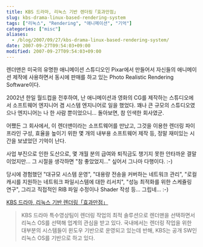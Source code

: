 ```yaml
---
title: KBS 드라마, 리눅스 기반 렌더링「효과만점」
slug: kbs-drama-linux-based-rendering-system
tags: ["리눅스", "Rendering", "애니메이션", "기억"]
categories: ["misc"]
aliases:
  - /blog/2007/09/27/kbs-drama-linux-based-rendering-system/
date: 2007-09-27T09:54:03+09:00
modified: 2007-09-27T09:54:03+09:00
---
```

렌더맨은 미국의 유명한 애니메이션 스튜디오인 Pixar에서 만들어서
자신들의 애니메이션 제작에 사용하면서 동시에 판매를 하고 있는
Photo Realistic Rendering Software이다.

2002년 한일 월드컵을 전후하여, 난 애니메이션과 영화의 CG를 제작하는
스튜디오에서 소프트웨어 엔지니어 겸 시스템 엔지니어로 일을 했었다.
꽤나 큰 규모의 스튜디오였으나 엔지니어는 나 한 사람 뿐이었으니...
돌아보면, 참 인색한 회사였군.

어쨌든 그 회사에서, 이 렌더맨이라는 소프트웨어를 만났고, 그것을
이용한 렌더링 파이프라인 구성, 효율을 높이기 위한 몇 개의 내부용
소프트웨어 제작 등, 정말 재미있는 시간을 보냈었던 기억이 난다.

사업 부진으로 인한 도산으로, 몇 개월 분의 급여와 퇴직금도 챙기지
못한 안타까운 결말이었지만... 그 시절을 생각하면 "참 좋았었지..."
싶어서 그나마 다행이다. :-)

당시에 경험했던 "대규모 시스템 운영", "대용량 전송을 커버하는
네트워크 관리", "로컬 캐시를 지원하는 네트워크 파일시스템에 대한
리서치", "성능 최적화를 위한 스케쥴링 연구", 그리고 직접적인
RIB 파일 수정이나 Shader 작성 등... 그립네... :-)

[KBS 드라마, 리눅스 기반 렌더링「효과만점」](http://www.zdnet.co.kr/news/enterprise/etc/0,39031164,39161741,00.htm)

> KBS 드라마 특수영상팀이 렌더링 작업의 최적 솔루션으로 렌더맨을
> 선택하면서 리눅스 OS를 선택해 업계의 관심을 받고 있다. 국내에서는
> 렌더링 작업을 위한 대부분의 시스템들이 윈도우 기반으로 운영되고
> 있는데 반해, KBS는 공개 SW인 리눅스 OS를 기반으로 하고 있다.

